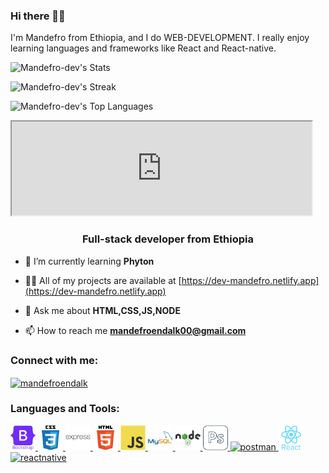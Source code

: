 

### Hi there 👏👏

I'm Mandefro from Ethiopia, and I do WEB-DEVELOPMENT. I really enjoy learning languages and frameworks like React and React-native.



![Mandefro-dev's Stats](https://github-readme-stats.vercel.app/api?username=Mandefro-dev&theme=outrun&show_icons=true&hide_border=false&count_private=true)

![Mandefro-dev's Streak](https://github-readme-streak-stats.herokuapp.com/?user=Mandefro-dev&theme=outrun&hide_border=false)

![Mandefro-dev's Top Languages](https://github-readme-stats.vercel.app/api/top-langs/?username=Mandefro-dev&theme=outrun&show_icons=true&hide_border=false&layout=compact)

<iframe src="https://giphy.com/embed/EeZ6mLsRRik8cgnh3D" width="480"></iframe>

<h3 align="center">Full-stack developer from Ethiopia</h3>

- 🌱 I’m currently learning **Phyton**

- 👨‍💻 All of my projects are available at [https://dev-mandefro.netlify.app](https://dev-mandefro.netlify.app)

- 💬 Ask me about **HTML,CSS,JS,NODE**

- 📫 How to reach me **mandefroendalk00@gmail.com**

<h3 align="left">Connect with me:</h3>
<p align="left">
<a href="https://linkedin.com/in/mandefroendalk" target="blank"><img align="center" src="https://raw.githubusercontent.com/rahuldkjain/github-profile-readme-generator/master/src/images/icons/Social/linked-in-alt.svg" alt="mandefroendalk" height="30" width="40" /></a>
</p>

<h3 align="left">Languages and Tools:</h3>
<p align="left"> <a href="https://getbootstrap.com" target="_blank" rel="noreferrer"> <img src="https://raw.githubusercontent.com/devicons/devicon/master/icons/bootstrap/bootstrap-plain-wordmark.svg" alt="bootstrap" width="40" height="40"/> </a> <a href="https://www.w3schools.com/css/" target="_blank" rel="noreferrer"> <img src="https://raw.githubusercontent.com/devicons/devicon/master/icons/css3/css3-original-wordmark.svg" alt="css3" width="40" height="40"/> </a> <a href="https://expressjs.com" target="_blank" rel="noreferrer"> <img src="https://raw.githubusercontent.com/devicons/devicon/master/icons/express/express-original-wordmark.svg" alt="express" width="40" height="40"/> </a> <a href="https://www.w3.org/html/" target="_blank" rel="noreferrer"> <img src="https://raw.githubusercontent.com/devicons/devicon/master/icons/html5/html5-original-wordmark.svg" alt="html5" width="40" height="40"/> </a> <a href="https://developer.mozilla.org/en-US/docs/Web/JavaScript" target="_blank" rel="noreferrer"> <img src="https://raw.githubusercontent.com/devicons/devicon/master/icons/javascript/javascript-original.svg" alt="javascript" width="40" height="40"/> </a> <a href="https://www.mysql.com/" target="_blank" rel="noreferrer"> <img src="https://raw.githubusercontent.com/devicons/devicon/master/icons/mysql/mysql-original-wordmark.svg" alt="mysql" width="40" height="40"/> </a> <a href="https://nodejs.org" target="_blank" rel="noreferrer"> <img src="https://raw.githubusercontent.com/devicons/devicon/master/icons/nodejs/nodejs-original-wordmark.svg" alt="nodejs" width="40" height="40"/> </a> <a href="https://www.photoshop.com/en" target="_blank" rel="noreferrer"> <img src="https://raw.githubusercontent.com/devicons/devicon/master/icons/photoshop/photoshop-line.svg" alt="photoshop" width="40" height="40"/> </a> <a href="https://postman.com" target="_blank" rel="noreferrer"> <img src="https://www.vectorlogo.zone/logos/getpostman/getpostman-icon.svg" alt="postman" width="40" height="40"/> </a> <a href="https://reactjs.org/" target="_blank" rel="noreferrer"> <img src="https://raw.githubusercontent.com/devicons/devicon/master/icons/react/react-original-wordmark.svg" alt="react" width="40" height="40"/> </a> <a href="https://reactnative.dev/" target="_blank" rel="noreferrer"> <img src="https://reactnative.dev/img/header_logo.svg" alt="reactnative" width="40" height="40"/> </a> </p>
